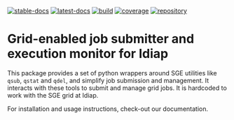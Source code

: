 <!--
 SPDX-FileCopyrightText: Copyright © 2022 Idiap Research Institute <contact@idiap.ch>
 SPDX-License-Identifier: GPL-3.0-or-later
-->

[![stable-docs](https://img.shields.io/badge/docs-stable-yellow.svg)](https://www.idiap.ch/software/bob/docs/bob/gridtk/stable/sphinx/index.html)
[![latest-docs](https://img.shields.io/badge/docs-latest-orange.svg)](https://www.idiap.ch/software/bob/docs/bob/gridtk/main/sphinx/index.html)
[![build](https://gitlab.idiap.ch/bob/gridtk/badges/main/pipeline.svg)](https://gitlab.idiap.ch/bob/gridtk/commits/main)
[![coverage](https://gitlab.idiap.ch/bob/gridtk/badges/main/coverage.svg)](https://www.idiap.ch/software/bob/docs/bob/gridtk/main/coverage/index.html)
[![repository](https://img.shields.io/badge/gitlab-project-0000c0.svg)](https://gitlab.idiap.ch/bob/gridtk)

# Grid-enabled job submitter and execution monitor for Idiap

This package provides a set of python wrappers around SGE utilities like
``qsub``, ``qstat`` and ``qdel``, and simplify job submission and management.
It interacts with these tools to submit and manage grid jobs.  It is hardcoded
to work with the SGE grid at Idiap.

For installation and usage instructions, check-out our documentation.
